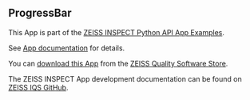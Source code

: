 ## ProgressBar

This App is part of the [ZEISS INSPECT Python API App Examples](https://github.com/ZEISS/zeiss-inspect-app-examples/tree/main/AppExamples).

See [App documentation](Documentation.md) for details.

You can [download this App](https://software-store.zeiss.com/products/apps/ProgressBar) from the [ZEISS Quality Software Store](https://software-store.zeiss.com).

The ZEISS INSPECT App development documentation can be found on [ZEISS IQS GitHub](https://zeiss.github.io/zeiss-inspect-app-api/2025/index.html).